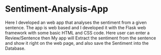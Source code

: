 # Sentiment-Analysis-App
Here I developed an web app that analyses the sentiment from a given sentence. The app is web based and I developed it with the Flask web framework with some basic HTML and CSS code. Here user can enter a Review/Sentence then My app will Extract the sentiment from the sentence and show it right on the web page, and also save the Sentiment into the Database.
